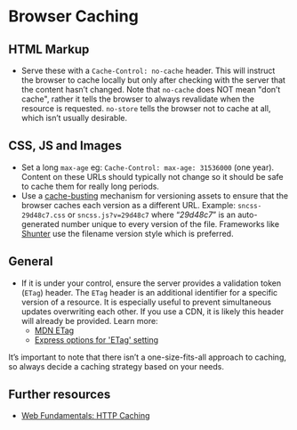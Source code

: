 # Browser Caching

## HTML Markup

* Serve these with a `Cache-Control: no-cache` header. This will instruct the browser to cache locally but only after checking with the server that the content hasn’t changed. Note that `no-cache` does NOT mean "don’t cache", rather it tells the browser to always revalidate when the resource is requested. `no-store` tells the browser not to cache at all, which isn’t usually desirable.

## CSS, JS and Images

* Set a long `max-age` eg: `Cache-Control: max-age: 31536000` (one year). Content on these URLs should typically not change so it should be safe to cache them for really long periods.
* Use a [cache-busting](https://www.keycdn.com/support/what-is-cache-busting) mechanism for versioning assets to ensure that the browser caches each version as a different URL. Example: `sncss-29d48c7.css` or `sncss.js?v=29d48c7` where “_29d48c7_” is an auto-generated number unique to every version of the file. Frameworks like [Shunter](https://github.com/springernature/shunter) use the filename version style which is preferred.

## General

* If it is under your control, ensure the server provides a validation token (`ETag`) header. The `ETag` header is an additional identifier for a specific version of a resource. It is especially useful to prevent simultaneous updates overwriting each other. If you use a CDN, it is likely this header will already be provided. Learn more:
    * [MDN ETag](https://developer.mozilla.org/en-US/docs/Web/HTTP/Headers/ETag)
    * [Express options for 'ETag' setting](https://expressjs.com/en/api.html#etag.options.table)

It’s important to note that there isn’t a one-size-fits-all approach to caching, so always decide a caching strategy based on your needs.

## Further resources

* [Web Fundamentals: HTTP Caching](https://developers.google.com/web/fundamentals/performance/optimizing-content-efficiency/http-caching)
